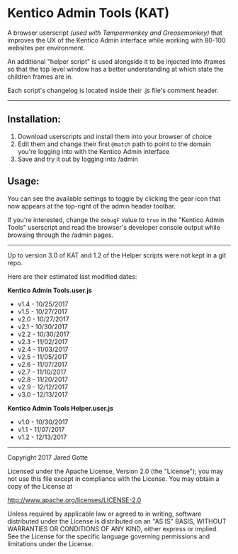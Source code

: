 # Kentico Admin Tools (KAT)

A browser userscript *(used with Tampermonkey and Greasemonkey)* that improves the UX of the Kentico Admin interface while working with 80-100 websites per environment.

An additional "helper script" is used alongside it to be injected into iframes so that the top level window has a better understanding at which state the children frames are in.

Each script's changelog is located inside their .js file's comment header.

---

## Installation:
1. Download userscripts and install them into your browser of choice
2. Edit them and change their first `@match` path to point to the domain you're logging into with the Kentico Admin interface
3. Save and try it out by logging into /admin

## Usage:
You can see the available settings to toggle by clicking the gear icon that now appears at the top-right of the admin header toolbar.

If you're interested, change the `debugF` value to `true` in the "Kentico Admin Tools" userscript and read the browser's developer console output while browsing through the /admin pages.

---

Up to version 3.0 of KAT and 1.2 of the Helper scripts were not kept in a git repo.

Here are their estimated last modified dates:

**Kentico Admin Tools.user.js**
* v1.4 - 10/25/2017
* v1.5 - 10/27/2017
* v2.0 - 10/27/2017
* v2.1 - 10/30/2017
* v2.2 - 10/30/2017
* v2.3 - 11/02/2017
* v2.4 - 11/03/2017
* v2.5 - 11/05/2017
* v2.6 - 11/07/2017
* v2.7 - 11/10/2017
* v2.8 - 11/20/2017
* v2.9 - 12/12/2017
* v3.0 - 12/13/2017

**Kentico Admin Tools Helper.user.js**
* v1.0 - 10/30/2017
* v1.1 - 11/07/2017
* v1.2 - 12/13/2017

---

Copyright 2017 Jared Gotte

Licensed under the Apache License, Version 2.0 (the "License");
you may not use this file except in compliance with the License.
You may obtain a copy of the License at

 http://www.apache.org/licenses/LICENSE-2.0

Unless required by applicable law or agreed to in writing, software
distributed under the License is distributed on an "AS IS" BASIS,
WITHOUT WARRANTIES OR CONDITIONS OF ANY KIND, either express or implied.
See the License for the specific language governing permissions and
limitations under the License.
